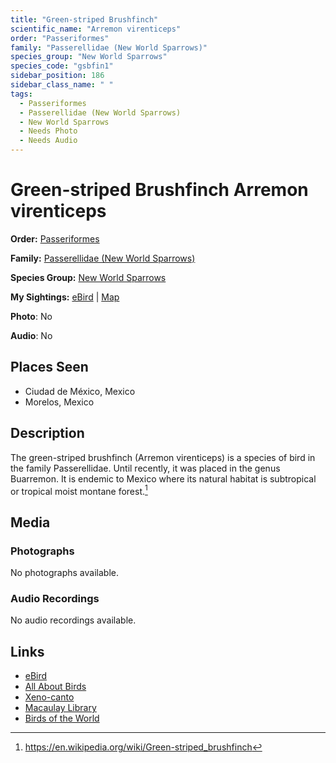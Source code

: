 ```yaml
---
title: "Green-striped Brushfinch"
scientific_name: "Arremon virenticeps"
order: "Passeriformes"
family: "Passerellidae (New World Sparrows)"
species_group: "New World Sparrows"
species_code: "gsbfin1"
sidebar_position: 186
sidebar_class_name: " "
tags: 
  - Passeriformes
  - Passerellidae (New World Sparrows)
  - New World Sparrows
  - Needs Photo
  - Needs Audio
---
```


# Green-striped Brushfinch <span className='sci_name'>Arremon virenticeps</span>

**Order:** [Passeriformes](/tags/passeriformes)

**Family:** [Passerellidae (New World Sparrows)](/tags/passerellidae-new-world-sparrows)

**Species Group:** [New World Sparrows](/tags/new-world-sparrows)

**My Sightings:** [eBird](https://ebird.org/lifelist?r=world&time=life&spp=gsbfin1) | [Map](/map?species_code=gsbfin1)

**Photo**: No 

**Audio**: No

## Places Seen

* Ciudad de México, Mexico
* Morelos, Mexico

## Description
The green-striped brushfinch (Arremon virenticeps) is a species of bird in the family Passerellidae. Until recently, it was placed in the genus Buarremon.
It is endemic to Mexico where its natural habitat is subtropical or tropical moist montane forest.[^1]

[^1]: https://en.wikipedia.org/wiki/Green-striped_brushfinch

## Media
### Photographs
No photographs available.

### Audio Recordings
No audio recordings available.

## Links
* [eBird](https://ebird.org/species/gsbfin1) 
* [All About Birds](https://www.allaboutbirds.org/guide/gsbfin1) 
* [Xeno-canto](https://www.xeno-canto.org/species/arremon-virenticeps) 
* [Macaulay Library](https://search.macaulaylibrary.org/catalog?taxonCode=gsbfin1&sort=rating_rank_desc)
* [Birds of the World](https://birdsoftheworld.org/bow/species/gsbfin1)
